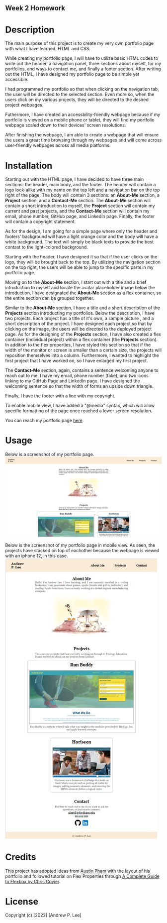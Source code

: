 ## Week 2 Homework

# Description

The main purpose of this project is to create my very own portfolio page with what I have learned, HTML and CSS.

While creating my portfolio page, I will have to utilize basic HTML codes to write out the header, a navigation panel, three sections about myself, for my portfolios, and ways to contact me, and finally a footer section. After writing out the HTML, I have designed my portfolio page to be simple yet accessible.

I had programmed my portfolio so that when clicking on the navigation tab, the user will be directed to the selected section. Even more so, when the users click on my various projects, they will be directed to the desired project webpages.

Futhermore, I have created an accessbility-friendly webpage because if my portfolio is viewed on a mobile phone or tablet, they will find my portfolio webpage scaled down to their devices' screen resolutions.

After finishing the webpage, I am able to create a webpage that will ensure the users a great time browsing through my webpages and will come across user-friendly webpages across all media platforms.

# Installation

Starting out with the HTML page, I have decided to have three main sections: the header, main body, and the footer. The header will contain a logo look-alike with my name on the top left and a navigation bar on the top right of the page. The body will contain 3 sections: an **About-Me** section, a **Project** section, and a **Contact-Me** section. The **About-Me** section will contain a short introduction to myself, the **Project** section will contain my current and past projects, and the **Contact-Me** section will contain my email, phone number, GitHub page, and LinkedIn page. Finally, the footer will contain a copyright statement.

As for the design, I am going for a simple page where only the header and footers' background will have a light orange color and the body will have a white background. The text will simply be black texts to provide the best contast to the light-colored background.

Starting with the header, I have designed it so that if the user clicks on the logo, they will be brought back to the top. By utilizing the navigation section on the top right, the users will be able to jump to the specific parts in my portfolio page.

Moving on to the **About-Me** section, I start out with a title and a brief introduction to myself and locate the avatar placeholder image below the introduction. I have designated the **About-Me** section as a flex container, so the entire section can be grouped together.

Similar to the **About-Me** section, I have a title and a short description of the **Projects** section introducting my portfolios. Below the description, I have two projects. Each project has a title of it's own, a sample picture , and a short description of the project. I have designed each project so that by clicking on the image, the users will be directed to the deployed project page. As for the designing of the **Projects** section, I have also created a flex container (individual project) within a flex container (the **Projects** section). In addition to the flex properties, I have styled this section so that if the width of the monitor or screen is smaller than a certain size, the projects will reposition themselves into a column. Furthermore, I wanted to highlight the first project that I have worked on, so I have enlarged my first project.

The **Contact-Me** section, again, contains a sentence welcoming anyone to reach out to me. I have my email, phone number (fake), and two icons linking to my GitHub Page and LinkedIn page. I have designed the welcoming sentence so that the width of forms an upside down triangle.

Finally, I have the footer with a line with my copyright.

To enable mobile view, I have added a "@media" syntax, which will allow specific formatting of the page once reached a lower screen resolution.

You can reach my portfolio page [here](https://andrewplee.github.io/Week-2-homework/).

# Usage

Below is a screenshot of my portfolio page.
![sample image for my portofolio page with header, about-me, and the top part of my projects section](/assets/images/Portfolio%20Sample.png)

Below is the screenshot of my portfolio page in mobile view. As seen, the projects have stacked on top of eachother because the webpage is viewed with an iphone 12, in this case.
![sample image for my portfolio page in mobile view](/assets/images/portfolio-sample-mobile.png)

# Credits

This project has adopted ideas from [Austin Pham](https://auspham.dev/) with the layout of his portfolio and followed tutorial on Flex Properties through [A Complete Guide to Flexbox by Chris Coyier](https://css-tricks.com/snippets/css/a-guide-to-flexbox/).

# License

Copyright (c) [2022] [Andrew P. Lee]
